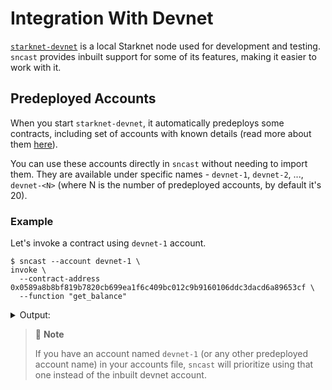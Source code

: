 # Integration With Devnet

[`starknet-devnet`](https://0xspaceshard.github.io/starknet-devnet/) is a local Starknet node used for development and testing. `sncast` provides inbuilt support for some of its features, making it easier to work with it.

## Predeployed Accounts

When you start `starknet-devnet`, it automatically predeploys some contracts, including set of accounts with known details (read more about them [here](https://0xspaceshard.github.io/starknet-devnet/docs/predeployed)).

You can use these accounts directly in `sncast` without needing to import them. 
They are available under specific names - `devnet-1`, `devnet-2`, ..., `devnet-<N>` (where N is the number of predeployed accounts, by default it's 20). 

### Example

Let's invoke a contract using `devnet-1` account.

```shell
$ sncast --account devnet-1 \
invoke \
  --contract-address 0x0589a8b8bf819b7820cb699ea1f6c409bc012c9b9160106ddc3dacd6a89653cf \
  --function "get_balance"
```

<details>
<summary>Output:</summary>

```shell
Success: Invoke completed

Transaction Hash: [..]

To see invocation details, visit:
transaction: https://sepolia.starkscan.co/tx/[..]
```
</details>

> 📝 **Note**
>
> If you have an account named `devnet-1` (or any other predeployed account name) in your accounts file, `sncast` will prioritize using that one instead of the inbuilt devnet account.
